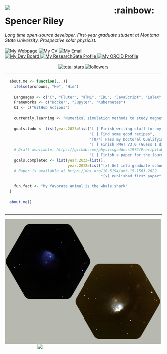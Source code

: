 <div>
<img align='left' src="https://media2.giphy.com/media/3o7TKGMEexYBEhuoGk/giphy.gif" width="350">
<h1>:rainbow: Spencer Riley</h1>
  <i>
    Long time open-source developer. First-year graduate student at Montana State University. Prospective solar physicist.
  </i>
  <br><br>
  <a href="https://sriley.dev">
    <img title="My Webpage" src="https://img.shields.io/badge/sriley.dev-46a2f1.svg?&style=flat-square&logo=Google-Chrome&logoColor=white"/>
 </a>
  <a href="https://cv.sriley.dev">
    <img title="My CV" src="https://custom-icon-badges.demolab.com/badge/CV-46a2f1.svg?color=46a2f1&style=flat-square&labelColor=46a2f1&logo=log"/>
  </a>
  <a href="mailto:academic@sriley.dev">
    <img title="My Email" src="https://custom-icon-badges.demolab.com/badge/academic@sriley.dev-46a2f1.svg?color=46a2f1&style=flat-square&labelColor=46a2f1&logo=mail"/>
  </a>
  <br>
<a href="https://board.sriley.dev">
    <img title="My Dev Board" src="https://img.shields.io/badge/Trello-0052CC.svg?&style=flat-square&logo=Trello&logoColor=white"/>
 </a>
 <a href="https://rgate.sriley.dev">       
   <img title="My ResearchGate Profile" src="https://img.shields.io/badge/-ResearchGate-00CCBB.svg?&style=flat-square&logo=researchgate&logoColor=white"/>
  </a>
  <a href="https://orcid.org/0000-0001-7949-9163">
    <img title="My ORCID Profile" src="https://img.shields.io/badge/ORCID-A6CE39.svg?&style=flat-square&logo=orcid&logoColor=white"/>
  </a>
  </div>
  <br>
  <div align="center">
    <a href="https://github.com/PharaohCola13?tab=repositories&sort=stargazers">
      <img alt="total stars" title="Total stars on GitHub" src="https://custom-icon-badges.demolab.com/github/stars/PharaohCola13?color=55960c&style=flat-square&labelColor=488207&logo=star"/>
    </a>
    <a href="https://github.com/PharaohCola13?tab=followers">
      <img alt="followers" title="Follow me on Github" src="https://custom-icon-badges.demolab.com/github/followers/PharaohCola13?color=236ad3&labelColor=1155ba&style=flat-square&logo=person-add&logoColor=white"/>
    </a>
</div>
<hr>
<!-- <img align='right' src="https://github.com/PharaohCola13/PharaohCola13/blob/master/octocat.png?raw=true" width="200"> -->

```R
  about.me <- function(...){
    ifelse(pronouns, "He", "Him")
  
    Languages <- c("C", "Fluter", "HTML", "IDL", "JavaScript", "LaTeX", "Python", "R", "Shell")
    FrameWorks <- c("Docker", "Jupyter", "Kubernetes")
    CI <- c("GitHub Actions")

    currently.learning <- "Numerical simulation methods to study magnetohydrodynamics."

    goals.todo <- list(year.2023=list("[ ] Finish writing stuff for my blog",
                                      "[ ] Find some good recipes", 
                                      "[0/4] Pass my Doctoral Qualifying Exams",
                                      "[ ] Finish PMAT V3.0 (Guess I didn't finish this yet)",
    # Draft available: https://github.com/physicsgoddess1972/Precipitable-Water-Model/blob/paper/paper.pdf
                                      "[ ] Finish a paper for the Journal of Open Source Software"))
    goals.completed <- list(year.2023=list(),
                            year.2022=list("[x] Get into graduate school",
    # Paper is available at https://doi.org/10.5194/amt-15-1563-2022
                                           "[x] Published first paper"))
                                            
    fun.fact <- "My favorate animal is the whale shark"
  }
  
  about.me()
  
```
<hr>

<img align="left" src="./M78.png" width="500">
<img align='right' src="https://github-profile-trophy.vercel.app/?username=PharaohCola13&theme=discord&column=3" width="400">
